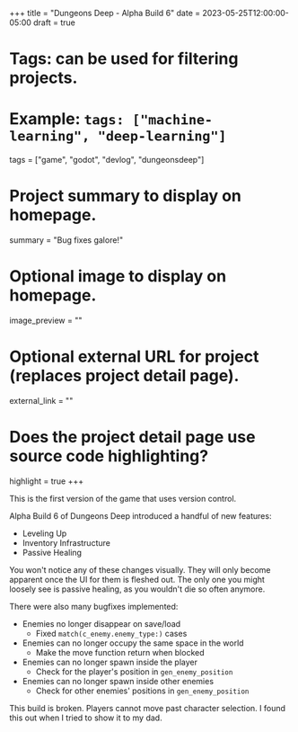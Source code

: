 +++
title = "Dungeons Deep - Alpha Build 6"
date = 2023-05-25T12:00:00-05:00
draft = true

# Tags: can be used for filtering projects.
# Example: `tags: ["machine-learning", "deep-learning"]`
tags = ["game", "godot", "devlog", "dungeonsdeep"]

# Project summary to display on homepage.
summary = "Bug fixes galore!"

# Optional image to display on homepage.
image_preview = ""

# Optional external URL for project (replaces project detail page).
external_link = ""

# Does the project detail page use source code highlighting?
highlight = true
+++

This is the first version of the game that uses version control.

Alpha Build 6 of Dungeons Deep introduced a handful of new features:

- Leveling Up
- Inventory Infrastructure
- Passive Healing

You won't notice any of these changes visually. They will only become apparent once the UI for them is fleshed out. The only one you might loosely see is passive healing, as you wouldn't die so often anymore.

There were also many bugfixes implemented:
- Enemies no longer disappear on save/load
  - Fixed `match(c_enemy.enemy_type:)` cases
- Enemies can no longer occupy the same space in the world
  - Make the move function return when blocked
- Enemies can no longer spawn inside the player
  - Check for the player's position in `gen_enemy_position`
- Enemies can no longer spawn inside other enemies
  - Check for other enemies' positions in `gen_enemy_position`

This build is broken. Players cannot move past character selection. I found this out when I tried to show it to my dad.